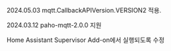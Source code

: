 2024.05.03 mqtt.CallbackAPIVersion.VERSION2 적용.

2024.03.12 paho-mqtt-2.0.0 지원

Home Assistant Supervisor Add-on에서 실행되도록 수정
